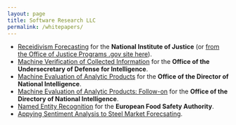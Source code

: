 ```yaml
---
layout: page
title: Software Research LLC
permalink: /whitepapers/
---
```


 - <a href="/nij-writeup.pdf">Receidivism Forecasting</a> for the <b>National Institute of Justice</b> (or <a href="https://www.ojp.gov/pdffiles1/nij/grants/305041.pdf">from the Office of Justice Programs .gov site here</a>).
 - <a href="/xamine-writeup.pdf">Machine Verification of Collected Information</a> for the <b>Office of the Undersecretary of Defense for Intelligence</b>.
 - <a href="/odni-writeup.pdf">Machine Evaluation of Analytic Products</a> for the <b>Office of the Director of National Intelligence</b>.
 - <a href="/xtend-followup-writeup.pdf">Machine Evaluation of Analytic Products: Follow-on</a> for the <b>Office of the Directory of National Intelligence</b>.
 - <a href="/efsa-writeup.pdf">Named Entity Recognition</a> for the <b>European Food Safety Authority</b>.
 - <a href="/metal-writeup.pdf">Appying Sentiment Analysis to Steel Market Forecsating</a>.
